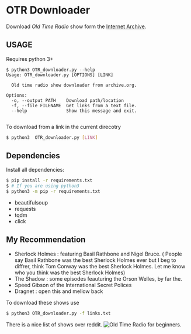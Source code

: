 # OTR Downloader

Download *Old Time Radio* show form the [Internet Archive](archive.org).

## USAGE   

Requires python 3+
```
$ python3 OTR_downloader.py --help                                                                               
Usage: OTR_downloader.py [OPTIONS] [LINK]

  Old time radio show downloader from archive.org.

Options:
  -o, --output PATH    Download path/location
  -f, --file FILENAME  Get links from a text file.
  --help               Show this message and exit.
	
```

To download from a link in the current direcotry 

```bash
$ python3  OTR_downloader.py [LINK]
```

## Dependencies

Install all dependencies:

```bash
$ pip install -r requirements.txt
$ # If you are using python3
$ python3 -m pip -r requirements.txt
```

- beautifulsoup
- requests
- tqdm
- click


## My Recommendation 

- Sherlock Holmes : featuring Basil Rathbone and Nigel Bruce. ( People say Basil Rathbone was the best Sherlock Holmes ever but I beg to diffrer, think Tom Conway was the best Sherlock Holmes. Let me know who you think was the best Sherlock Holmes)
- The Shadow : some episodes feauturing the Orson Welles, by far the. 
- Speed Gibson of the International Secret Polices
- Dragnet : open this and mellow back

To download these shows use

```bash
$ python3 OTR_downloader.py -f links.txt
```

There is a nice list of shows over reddit. ![Old Time Radio for beginners.](https://old.reddit.com/r/otr/comments/7fyavw/old_time_radio_for_beginners/)
